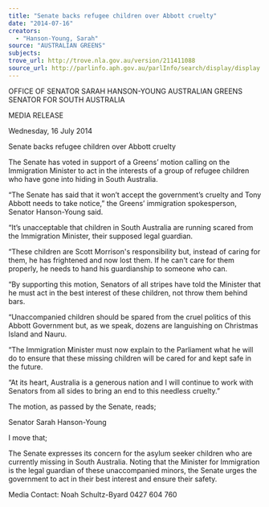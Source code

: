 ```yaml
---
title: "Senate backs refugee children over Abbott cruelty"
date: "2014-07-16"
creators:
  - "Hanson-Young, Sarah"
source: "AUSTRALIAN GREENS"
subjects:
trove_url: http://trove.nla.gov.au/version/211411088
source_url: http://parlinfo.aph.gov.au/parlInfo/search/display/display.w3p;query=Id%3A%22media/pressrel/3283318%22
---
```


 OFFICE OF SENATOR SARAH HANSON-YOUNG  AUSTRALIAN GREENS SENATOR FOR SOUTH AUSTRALIA   

 MEDIA RELEASE   

 Wednesday, 16 July 2014   

 Senate backs refugee children over  Abbott cruelty   

 The Senate has voted in support of a Greens’ motion calling on the Immigration Minister to act  in the interests of a group of refugee children who have gone into hiding in South Australia.   

 “The Senate has said that it won’t accept the government’s cruelty and Tony Abbott needs to  take notice,” the Greens’ immigration spokesperson, Senator Hanson-Young said.   

 “It’s unacceptable that children in South Australia are running scared from the Immigration  Minister, their supposed legal guardian.   

 “These children are Scott Morrison's responsibility but, instead of caring for them, he has  frightened and now lost them. If he can't care for them properly, he needs to hand his  guardianship to someone who can.   

 “By supporting this motion, Senators of all stripes have told the Minister that he must act in the  best interest of these children, not throw them behind bars.   

 “Unaccompanied children should be spared from the cruel politics of this Abbott Government  but, as we speak, dozens are languishing on Christmas Island and Nauru.   

 “The Immigration Minister must now explain to the Parliament what he will do to ensure that  these missing children will be cared for and kept safe in the future.   

 “At its heart, Australia is a generous nation and I will continue to work with Senators from all  sides to bring an end to this needless cruelty.”   

 

 The motion, as passed by the Senate, reads;   

 Senator Sarah Hanson-Young   

 I move that;   

 The Senate expresses its concern for the asylum seeker children who are currently missing in  South Australia. Noting that the Minister for Immigration is the legal guardian of these  unaccompanied minors, the Senate urges the government to act in their best interest and  ensure their safety.   

 

 Media Contact: Noah Schultz-Byard 0427 604 760 

